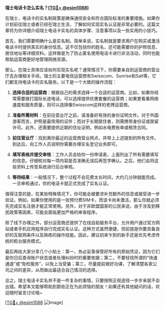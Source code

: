 **瑞士电话卡怎么实名？[[TG💪+ @esim1088](https://t.me/s/esim1088)]**

在瑞士，电话卡的实名制政策是确保通信安全和符合国际标准的重要措施。如果你计划前往瑞士或者已经在瑞士生活，了解如何实现实名认证是非常必要的。这篇文章将为你详细介绍瑞士电话卡实名的具体步骤、注意事项以及一些实用的小技巧。

首先，我们需要明确什么是实名制。简单来说，实名制就是要求用户在购买或激活电话卡时提供真实的身份信息。这不仅包括你的姓名，还可能需要你的护照信息、居住地址等详细资料。这样做是为了防止匿名使用电话卡进行非法活动，同时也能帮助运营商更好地管理网络资源。

那么，在瑞士具体应该如何实现实名呢？通常情况下，你需要亲自到运营商的营业厅去办理相关手续。瑞士的主要电信运营商有Swisscom、Sunrise和Salt等，它们都支持电话卡的实名服务。以下是一个大致的操作流程：

1. **选择合适的运营商**：根据自己的需求选择一个合适的运营商。比如，如果你经常需要拨打国际长途电话，可以选择提供优惠套餐的运营商；如果更看重网络速度和服务质量，则可以选择像Swisscom这样的老牌运营商。

2. **准备所需材料**：在前往营业厅之前，请准备好有效的身份证明文件。对于外国游客而言，护照是最常用的证件；而对于长期居住者，则需携带身份证或居留许可。此外，还需要提供近期的住址证明，例如水电费账单或租赁合同。

3. **前往营业厅**：找到离你最近的运营商营业网点，并带上上述提到的所有文件。到达后，向工作人员说明你需要办理实名登记业务即可。

4. **填写表格并提交审核**：工作人员会给你一份申请表，上面列出了所有需要填写的信息。仔细核对每一项内容是否准确无误后再签字确认。之后，他们会将这些资料上传至系统进行后台审核。

5. **等待结果**：一般情况下，整个过程不会花费太长时间，大约几分钟就能完成。一旦审核通过，你的电话卡就正式完成了实名认证。

值得注意的是，在某些特殊情况下，你可能会被要求补充额外的信息或接受进一步验证。例如，如果你使用的是一张预付费SIM卡，而该卡尚未激活，那么你就必须先完成实名注册才能正常使用。另外，对于非欧盟国家的公民来说，由于涉及到移民政策等因素，可能会面临更加严格的审查程序。

除了线下办理之外，部分运营商还提供了在线自助服务平台，允许用户通过官方网站或者手机应用程序自行完成实名认证。这种方式虽然便捷，但前提是你要具备良好的互联网条件以及熟练的操作技能。因此，建议初来乍到的新手还是优先考虑传统的柜台服务模式。

最后再给大家分享几个小贴士：第一，务必妥善保管好所有的原始凭证，因为它们是你日后查询账户状态或者处理纠纷时的重要依据；第二，不要轻信所谓的“快速通道”或“免检服务”，以免上当受骗；第三，尽量提前做好功课，了解清楚各家公司之间的差异，从而做出最适合自己情况的选择。

总之，瑞士电话卡实名并不是一件复杂的事情，只要按照正规途径一步步来就不会出错。希望本文能够帮助到那些正在为此烦恼的朋友！如果还有其他疑问的话，欢迎随时留言讨论哦~

[[TG💪+ @esim1088](https://t.me/s/esim1088) ![Image](https://i.postimg.cc/4NQfJmqS/Snipaste-2025-05-13-00-14-12.png)]